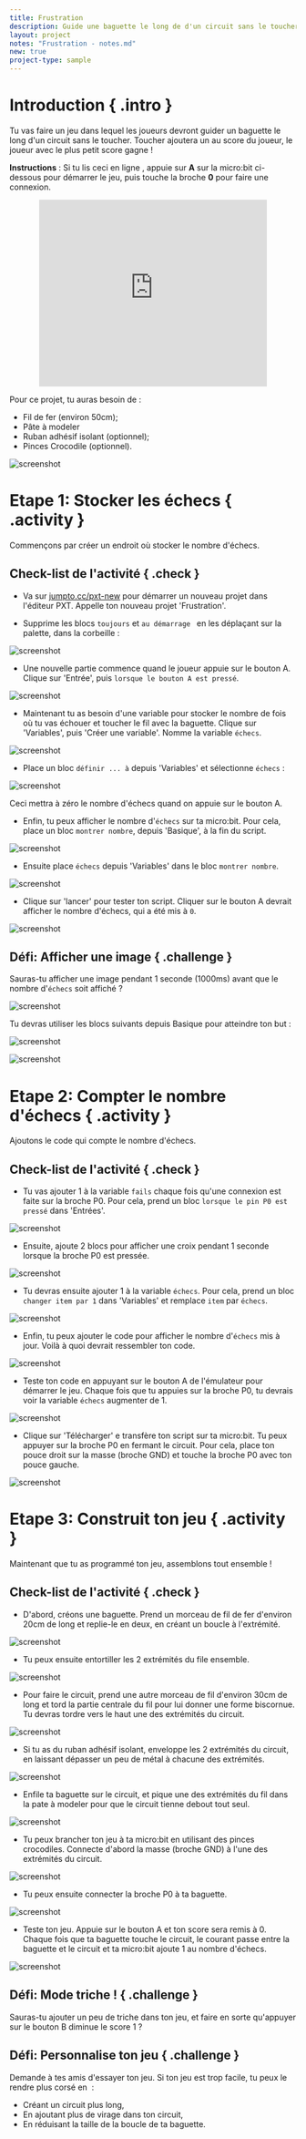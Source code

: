 ```yaml
---
title: Frustration
description: Guide une baguette le long de d'un circuit sans le toucher.
layout: project
notes: "Frustration - notes.md"
new: true
project-type: sample
---
```


# Introduction { .intro }

Tu vas faire un jeu dans lequel les joueurs devront guider un baguette le long d'un circuit sans le toucher.
Toucher ajoutera un au score du joueur, le joueur avec le plus petit score  gagne&nbsp;!

__Instructions__&nbsp;: Si tu lis ceci en ligne , appuie sur  __A__  sur la micro:bit ci-dessous pour démarrer le jeu, puis touche la broche __0__ pour faire une connexion.

<div class="trinket" style="width:400px;margin: 0 auto;">
<div style="position:relative;height:0;padding-bottom:81.97%;overflow:hidden;"><iframe style="position:absolute;top:0;left:0;width:100%;height:100%;" src="https://pxt.microbit.org/---run?id=71088-38400-20107-39742" allowfullscreen="allowfullscreen" sandbox="allow-popups allow-scripts allow-same-origin" frameborder="0"></iframe></div>
</div>

Pour ce projet, tu auras besoin de&nbsp;:

+ Fil de fer  (environ 50cm);
+ Pâte à modeler
+ Ruban adhésif isolant (optionnel);
+ Pinces Crocodile (optionnel).

![screenshot](images/frustration-items.png)

# Etape 1: Stocker les échecs { .activity }

Commençons par créer un endroit où stocker le nombre d'échecs.

## Check-list de l'activité { .check }

+ Va sur <a href="http://jumpto.cc/pxt-new" target="blank">jumpto.cc/pxt-new</a> pour démarrer un nouveau projet dans l'éditeur PXT.
  Appelle ton nouveau projet 'Frustration'.

+ Supprime les blocs `toujours` et `au démarrage ` en les déplaçant sur la palette, dans la corbeille&nbsp;:

![screenshot](images/frustration-bin.png)

+ Une nouvelle partie commence quand le joueur appuie sur le bouton A.
  Clique sur 'Entrée', puis `lorsque le bouton A est pressé`.

![screenshot](images/frustration-onPressA.png)

+ Maintenant tu as besoin d'une variable pour stocker le nombre de fois où tu vas échouer et toucher le fil avec la baguette.
  Clique sur 'Variables', puis 'Créer une variable'.
  Nomme la variable `échecs`.

![screenshot](images/frustration-variable.png)

+ Place un bloc `définir ... à` depuis 'Variables' et sélectionne `échecs`&nbsp;:

![screenshot](images/frustration-fails.png)

Ceci mettra à zéro le nombre d'échecs quand on appuie sur le bouton A.

+ Enfin, tu peux afficher le nombre d'`échecs` sur ta micro:bit.
  Pour cela, place un bloc `montrer nombre`, depuis 'Basique', à la fin du script.

![screenshot](images/frustration-show.png)

+ Ensuite place `échecs` depuis 'Variables' dans le bloc `montrer nombre`.

![screenshot](images/frustration-show-fails.png)

+ Clique sur 'lancer' pour tester ton script.
  Cliquer sur le bouton A devrait afficher le nombre d'échecs, qui a été mis à `0`.

![screenshot](images/frustration-fails-test.png)

## Défi: Afficher une image { .challenge }

Sauras-tu afficher une image pendant 1 seconde (1000ms) avant que le nombre d'`échecs` soit affiché&nbsp;?

![screenshot](images/frustration-start-img.png)

Tu devras utiliser les blocs suivants depuis Basique pour atteindre ton but&nbsp;:

![screenshot](images/frustration-blocks.png)

![screenshot](images/frustration-blocks2.png)

# Etape 2: Compter le nombre d'échecs { .activity }

Ajoutons le code qui compte le nombre d'échecs.

## Check-list de l'activité { .check }

+ Tu vas ajouter 1 à la variable `fails` chaque fois qu'une connexion est faite sur la broche P0.
  Pour cela, prend un bloc `lorsque le pin P0 est pressé` dans 'Entrées'.

![screenshot](images/frustration-pressPin0.png)

+ Ensuite, ajoute 2 blocs pour afficher une croix pendant 1 seconde lorsque la broche P0 est pressée.

![screenshot](images/frustration-pin0-x.png)

+ Tu devras ensuite ajouter 1 à la variable `échecs`.
  Pour cela, prend un bloc `changer item par 1` dans 'Variables' et remplace `item` par `échecs`.

![screenshot](images/frustration-pin0-fails.png)

+ Enfin, tu peux ajouter le code pour afficher le nombre d'`échecs` mis à jour.
  Voilà à quoi devrait ressembler ton code.

![screenshot](images/frustration-pin0-code.png)

+ Teste ton code en appuyant sur le bouton A de l'émulateur pour démarrer le jeu.
  Chaque fois que tu appuies sur la broche P0, tu devrais voir la variable `échecs` augmenter de 1.

![screenshot](images/frustration-pin0-test.png)

+ Clique sur 'Télécharger' e transfère ton script sur ta micro:bit.
  Tu peux appuyer sur la broche P0 en fermant le circuit.
  Pour cela, place ton pouce droit sur la masse (broche GND) et touche la broche P0 avec ton pouce gauche.

![screenshot](images/frustration-pin0-compile.png)

# Etape 3: Construit ton jeu { .activity }

Maintenant que tu as programmé ton jeu, assemblons tout ensemble&nbsp;!

## Check-list de l'activité { .check }

+ D'abord, créons une baguette.
  Prend un morceau de fil de fer d'environ 20cm de long et replie-le en deux, en créant un boucle à l'extrémité.

![screenshot](images/frustration-wand-bend.png)

+ Tu peux ensuite entortiller les 2 extrémités du file ensemble.

![screenshot](images/frustration-wand-twist.png)

+ Pour faire le circuit, prend une autre morceau de fil d'environ 30cm de long et tord la partie centrale du fil pour lui donner une forme biscornue.
  Tu devras tordre vers le haut une des extrémités du circuit.

![screenshot](images/frustration-course-bend.png)

+ Si tu as du ruban adhésif isolant, enveloppe les 2 extrémités du circuit,
  en laissant dépasser un peu de métal  à chacune des extrémités.

![screenshot](images/frustration-course-tape.png)

+ Enfile ta baguette sur le circuit, et pique une des extrémités du fil dans la pate à modeler pour que le circuit tienne debout tout seul.

![screenshot](images/frustration-course-putty.png)

+ Tu peux brancher ton jeu à ta micro:bit en utilisant des pinces crocodiles.
  Connecte d'abord la masse (broche GND) à l'une des extrémités du circuit.

![screenshot](images/frustration-gnd-connect.png)

+ Tu peux ensuite connecter la broche P0 à ta baguette.

![screenshot](images/frustration-pin0-connect.png)

+ Teste ton jeu.
  Appuie sur le bouton A et ton score sera remis à 0.
  Chaque fois que ta baguette touche le circuit, le courant passe entre la baguette et le circuit et ta micro:bit ajoute 1 au nombre d'échecs.

![screenshot](images/frustration-final.png)

## Défi: Mode triche&nbsp;! { .challenge }

Sauras-tu ajouter un peu de triche dans ton jeu, et faire en sorte qu'appuyer sur le bouton B diminue le score 1&nbsp;?

## Défi: Personnalise ton jeu { .challenge }

Demande à tes amis d'essayer ton jeu.
Si ton jeu est trop facile, tu peux le rendre plus corsé en &nbsp;:

+ Créant un circuit plus long,
+ En ajoutant plus de virage dans ton circuit,
+ En réduisant la taille de la boucle de ta baguette.
